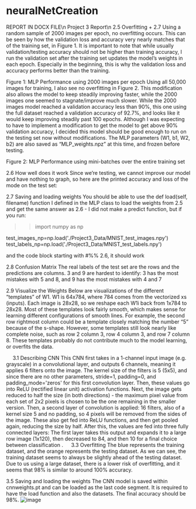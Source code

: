 # neuralNetCreation
REPORT IN DOCX FILE\n
Project 3 Report\n
2.5 Overfitting + 2.7
Using a random sample of 2000 images per epoch, no overfitting occurs. This can be seen by how the validation loss and accuracy very nearly matches that of the training set, in Figure 1. It is important to note that while usually validation/testing accuracy should not be higher than training accuracy, I run the validation set after the training set updates the model’s weights in each epoch. Especially in the beginning, this is why the validation loss and accuracy performs better than the training.
 
Figure 1: MLP Performance using 2000 images per epoch
Using all 50,000 images for training, I also see no overfitting in Figure 2. This modification also allows the model to keep steadily improving faster, while the 2000 images one seemed to stagnate/improve much slower. While the 2000 images model reached a validation accuracy less than 90%, this one using the full dataset reached a validation accuracy of 92.7%, and looks like it would keep improving steadily past 100 epochs. Although I was expecting to have to implement a modification to get the model to get above 90% validation accuracy, I decided this model should be good enough to run on the testing set now without modifications. The MLP parameters (W1, b1, W2, b2) are also saved as “MLP_weights.npz” at this time, and frozen before testing.
 
Figure 2: MLP Performance using mini-batches over the entire training set 

2.6 How well does it work
Since we’re testing, we cannot improve our model and have nothing to graph, so here are the printed accuracy and loss of the mode on the test set:
 

2.7 Saving and loading weights
You should be able to use the def load(self, filename) function I defined in the MLP class to load the weights from 2.5 and get the same answer as 2.6 - I did not make a predict function, but if you run:
>> import numpy as np
>> 
test_images_np=np.load('./Project3_Data/MNIST_test_images.npy')
test_labels_np=np.load('./Project3_Data/MNIST_test_labels.npy')

and the code block starting with #%% 2.6, it should work

2.8 Confusion Matrix
The real labels of the test set are the rows and the predictions are columns. 3 and 9 are hardest to identify: 3 has the most mistakes with 5 and 8, and 9 has the most mistakes with 4 and 7
 
2.9 Visualize the Weights
Below are visualizations of the different “templates” of W1. W1 is 64x784, where 784 comes from the vectorized xs (inputs). Each image is 28x28, so we reshape each W1i back from 1x784 to 28x28. Most of these templates look fairly smooth, which makes sense for learning different configurations of smooth lines. For example, the second row rightmost column could be a template closely matching the number “5” because of the s-shape. However, some templates still look nearly like complete noise, such as row 2 column 3, row 4 column 3, and row 7 column 8. These templates probably do not contribute much to the model learning, or overfits the data.
 
 
3.1 Describing CNN
This CNN first takes in a 1-channel input image (e.g. grayscale) in a convolutional layer, and outputs 6 channels, meaning it applies 6 filters onto the image. The kernel size of the filters is 5 (5x5), and since there are no other parameters, stride=1, padding=0, and padding_mode='zeros' for this first convolution layer. Then, these values go into ReLU (rectified linear unit) activation functions. Next, the image gets reduced to half the size (in both directions) - the maximum pixel value from each set of 2x2 pixels is chosen to be the one remaining in the smaller version. Then, a second layer of convolution is applied: 16 filters, also of a kernel size 5 and no padding, so 4 pixels will be removed from the sides of the image. These also get fed into ReLU functions, and then get pooled again, reducing the size by half. After this, the values are fed into three fully connected layers: The first layer takes this output and expands it to a large row image (1x120), then decreased to 84, and then 10 for a final choice between classification . 
 
3.3 Overfitting
The blue represents the training dataset, and the orange represents the testing dataset. As we can see, the training dataset seems to always be slightly ahead of the testing dataset. Due to us using a large dataset, there is a lower risk of overfitting, and it seems that 98% is similar to around 100% accuracy. 
 

3.5 Saving and loading the weights
The CNN model is saved within cnnweights.pt and can be loaded as the last code segment. It is required to have the load function and also the datasets. The final accuracy should be 98%.
![image](https://github.com/aaronl1661/neuralNetCreation/assets/52339834/7f4acb02-9e33-4810-a9c9-2acad0deba96)
